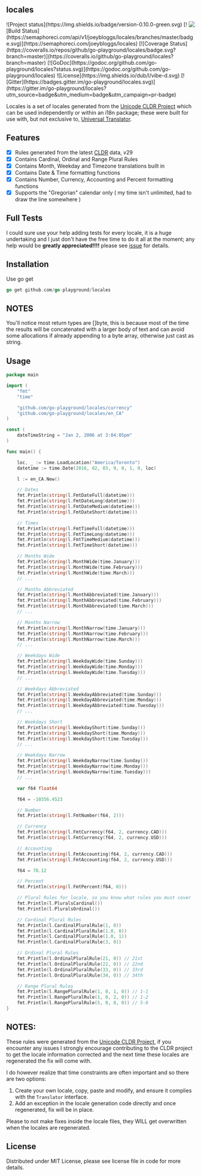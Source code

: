 ## locales
<img align="right" src="https://raw.githubusercontent.com/go-playground/locales/master/logo.png">
![Project status](https://img.shields.io/badge/version-0.10.0-green.svg)
[![Build Status](https://semaphoreci.com/api/v1/joeybloggs/locales/branches/master/badge.svg)](https://semaphoreci.com/joeybloggs/locales)
[![Coverage Status](https://coveralls.io/repos/github/go-playground/locales/badge.svg?branch=master)](https://coveralls.io/github/go-playground/locales?branch=master)
[![GoDoc](https://godoc.org/github.com/go-playground/locales?status.svg)](https://godoc.org/github.com/go-playground/locales)
![License](https://img.shields.io/dub/l/vibe-d.svg)
[![Gitter](https://badges.gitter.im/go-playground/locales.svg)](https://gitter.im/go-playground/locales?utm_source=badge&utm_medium=badge&utm_campaign=pr-badge)

Locales is a set of locales generated from the [Unicode CLDR Project](http://cldr.unicode.org/) which can be used independently or within
an i18n package; these were built for use with, but not exclusive to, [Universal Translator](https://github.com/go-playground/universal-translator).

Features
--------
- [x] Rules generated from the latest [CLDR](http://cldr.unicode.org/index/downloads) data, v29
- [x] Contains Cardinal, Ordinal and Range Plural Rules
- [x] Contains Month, Weekday and Timezone translations built in
- [x] Contains Date & Time formatting functions
- [x] Contains Number, Currency, Accounting and Percent formatting functions
- [x] Supports the "Gregorian" calendar only ( my time isn't unlimited, had to draw the line somewhere )

Full Tests
--------------------
I could sure use your help adding tests for every locale, it is a huge undertaking and I just don't have the free time to do it all at the moment;
any help would be **greatly appreciated!!!!** please see [issue](https://github.com/go-playground/locales/issues/1) for details.

Installation
-----------

Use go get 

```go
go get github.com/go-playground/locales
```  

NOTES
--------
You'll notice most return types are []byte, this is because most of the time the results will be concatenated with a larger body
of text and can avoid some allocations if already appending to a byte array, otherwise just cast as string.

Usage
-------
```go
package main

import (
	"fmt"
	"time"

	"github.com/go-playground/locales/currency"
	"github.com/go-playground/locales/en_CA"
)

const (
	dateTimeString = "Jan 2, 2006 at 3:04:05pm"
)

func main() {

	loc, _ := time.LoadLocation("America/Toronto")
	datetime := time.Date(2016, 02, 03, 9, 0, 1, 0, loc)

	l := en_CA.New()

	// Dates
	fmt.Println(string(l.FmtDateFull(datetime)))
	fmt.Println(string(l.FmtDateLong(datetime)))
	fmt.Println(string(l.FmtDateMedium(datetime)))
	fmt.Println(string(l.FmtDateShort(datetime)))

	// Times
	fmt.Println(string(l.FmtTimeFull(datetime)))
	fmt.Println(string(l.FmtTimeLong(datetime)))
	fmt.Println(string(l.FmtTimeMedium(datetime)))
	fmt.Println(string(l.FmtTimeShort(datetime)))

	// Months Wide
	fmt.Println(string(l.MonthWide(time.January)))
	fmt.Println(string(l.MonthWide(time.February)))
	fmt.Println(string(l.MonthWide(time.March)))
	// ...

	// Months Abbreviated
	fmt.Println(string(l.MonthAbbreviated(time.January)))
	fmt.Println(string(l.MonthAbbreviated(time.February)))
	fmt.Println(string(l.MonthAbbreviated(time.March)))
	// ...

	// Months Narrow
	fmt.Println(string(l.MonthNarrow(time.January)))
	fmt.Println(string(l.MonthNarrow(time.February)))
	fmt.Println(string(l.MonthNarrow(time.March)))
	// ...

	// Weekdays Wide
	fmt.Println(string(l.WeekdayWide(time.Sunday)))
	fmt.Println(string(l.WeekdayWide(time.Monday)))
	fmt.Println(string(l.WeekdayWide(time.Tuesday)))
	// ...

	// Weekdays Abbreviated
	fmt.Println(string(l.WeekdayAbbreviated(time.Sunday)))
	fmt.Println(string(l.WeekdayAbbreviated(time.Monday)))
	fmt.Println(string(l.WeekdayAbbreviated(time.Tuesday)))
	// ...

	// Weekdays Short
	fmt.Println(string(l.WeekdayShort(time.Sunday)))
	fmt.Println(string(l.WeekdayShort(time.Monday)))
	fmt.Println(string(l.WeekdayShort(time.Tuesday)))
	// ...

	// Weekdays Narrow
	fmt.Println(string(l.WeekdayNarrow(time.Sunday)))
	fmt.Println(string(l.WeekdayNarrow(time.Monday)))
	fmt.Println(string(l.WeekdayNarrow(time.Tuesday)))
	// ...

	var f64 float64

	f64 = -10356.4523

	// Number
	fmt.Println(string(l.FmtNumber(f64, 2)))

	// Currency
	fmt.Println(string(l.FmtCurrency(f64, 2, currency.CAD)))
	fmt.Println(string(l.FmtCurrency(f64, 2, currency.USD)))

	// Accounting
	fmt.Println(string(l.FmtAccounting(f64, 2, currency.CAD)))
	fmt.Println(string(l.FmtAccounting(f64, 2, currency.USD)))

	f64 = 78.12

	// Percent
	fmt.Println(string(l.FmtPercent(f64, 0)))

	// Plural Rules for locale, so you know what rules you must cover
	fmt.Println(l.PluralsCardinal())
	fmt.Println(l.PluralsOrdinal())

	// Cardinal Plural Rules
	fmt.Println(l.CardinalPluralRule(1, 0))
	fmt.Println(l.CardinalPluralRule(1.0, 0))
	fmt.Println(l.CardinalPluralRule(1.0, 1))
	fmt.Println(l.CardinalPluralRule(3, 0))

	// Ordinal Plural Rules
	fmt.Println(l.OrdinalPluralRule(21, 0)) // 21st
	fmt.Println(l.OrdinalPluralRule(22, 0)) // 22nd
	fmt.Println(l.OrdinalPluralRule(33, 0)) // 33rd
	fmt.Println(l.OrdinalPluralRule(34, 0)) // 34th

	// Range Plural Rules
	fmt.Println(l.RangePluralRule(1, 0, 1, 0)) // 1-1
	fmt.Println(l.RangePluralRule(1, 0, 2, 0)) // 1-2
	fmt.Println(l.RangePluralRule(5, 0, 8, 0)) // 5-8
}
```

NOTES:
-------
These rules were generated from the [Unicode CLDR Project](http://cldr.unicode.org/), if you encounter any issues
I strongly encourage contributing to the CLDR project to get the locale information corrected and the next time 
these locales are regenerated the fix will come with.

I do however realize that time constraints are often important and so there are two options:

1. Create your own locale, copy, paste and modify, and ensure it complies with the `Translator` interface.
2. Add an exception in the locale generation code directly and once regenerated, fix will be in place.

Please to not make fixes inside the locale files, they WILL get overwritten when the locales are regenerated.

License
------
Distributed under MIT License, please see license file in code for more details.
